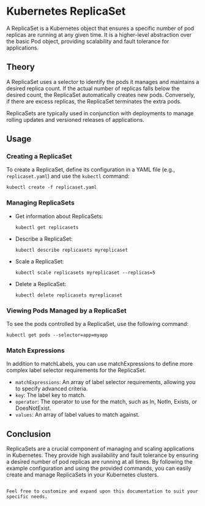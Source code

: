 # Kubernetes ReplicaSet

A ReplicaSet is a Kubernetes object that ensures a specific number of pod replicas are running at any given time. It is a higher-level abstraction over the basic Pod object, providing scalability and fault tolerance for applications.

## Theory

A ReplicaSet uses a selector to identify the pods it manages and maintains a desired replica count. If the actual number of replicas falls below the desired count, the ReplicaSet automatically creates new pods. Conversely, if there are excess replicas, the ReplicaSet terminates the extra pods.

ReplicaSets are typically used in conjunction with deployments to manage rolling updates and versioned releases of applications.

## Usage

### Creating a ReplicaSet

To create a ReplicaSet, define its configuration in a YAML file (e.g., `replicaset.yaml`) and use the `kubectl` command:

```shell
kubectl create -f replicaset.yaml
```

### Managing ReplicaSets

- Get information about ReplicaSets:
  ```shell
  kubectl get replicasets
  ```

- Describe a ReplicaSet:
  ```shell
  kubectl describe replicasets myreplicaset
  ```

- Scale a ReplicaSet:
  ```shell
  kubectl scale replicasets myreplicaset --replicas=5
  ```

- Delete a ReplicaSet:
  ```shell
  kubectl delete replicasets myreplicaset
  ```

### Viewing Pods Managed by a ReplicaSet

To see the pods controlled by a ReplicaSet, use the following command:

```shell
kubectl get pods --selector=app=myapp
```
### Match Expressions

In addition to matchLabels, you can use matchExpressions to define more complex label selector requirements for the ReplicaSet.

- `matchExpressions`: An array of label selector requirements, allowing you to specify advanced criteria.
- `key`: The label key to match.
- `operator`: The operator to use for the match, such as In, NotIn, Exists, or DoesNotExist.
- `values`: An array of label values to match against.

## Conclusion

ReplicaSets are a crucial component of managing and scaling applications in Kubernetes. They provide high availability and fault tolerance by ensuring a desired number of pod replicas are running at all times. By following the example configuration and using the provided commands, you can easily create and manage ReplicaSets in your Kubernetes clusters.
```

Feel free to customize and expand upon this documentation to suit your specific needs.